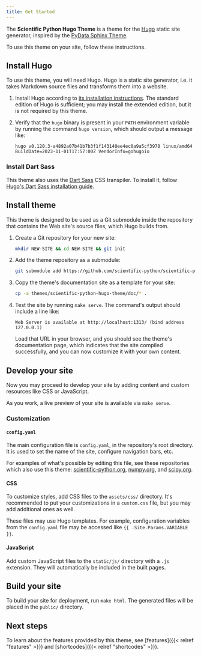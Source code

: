 ```yaml
---
title: Get Started
---
```


The **Scientific Python Hugo Theme** is a theme for the [Hugo](https://gohugo.io) static site generator, inspired by the [PyData Sphinx Theme](https://pydata-sphinx-theme.readthedocs.io/en/latest/).

To use this theme on your site, follow these instructions.

## Install Hugo

To use this theme, you will need Hugo.  Hugo is a static site generator, i.e. it takes Markdown source files and transforms them into a website.

1. Install Hugo according to [its installation instructions](https://gohugo.io/installation/).  The standard edition of Hugo is sufficient; you may install the extended edition, but it is not required by this theme.

2. Verify that the `hugo` binary is present in your `PATH` environment variable by running the command `hugo version`, which should output a message like:

   ```
   hugo v0.120.3-a4892a07b41b7b3f1f143140ee4ec0a9a5cf3970 linux/amd64 BuildDate=2023-11-01T17:57:00Z VendorInfo=gohugoio
   ```

### Install Dart Sass

This theme also uses the [Dart Sass](https://sass-lang.com/dart-sass) CSS transpiler.  To install it, follow [Hugo's Dart Sass installation guide](https://gohugo.io/hugo-pipes/transpile-sass-to-css/#dart-sass).

## Install theme

This theme is designed to be used as a Git submodule inside the repository that contains the Web site's source files, which Hugo builds from.

1. Create a Git repository for your new site:

   ```sh
   mkdir NEW-SITE && cd NEW-SITE && git init
   ```

2. Add the theme repository as a submodule:

   ```sh
   git submodule add https://github.com/scientific-python/scientific-python-hugo-theme themes/scientific-python-hugo-theme
   ```

3. Copy the theme's documentation site as a template for your site:

   ```sh
   cp -a themes/scientific-python-hugo-theme/doc/* .
   ```

4. Test the site by running `make serve`.  The command's output should include a line like:

   ```
   Web Server is available at http://localhost:1313/ (bind address 127.0.0.1)
   ```

   Load that URL in your browser, and you should see the theme's documentation page, which indicates that the site compiled successfully, and you can now customize it with your own content.

## Develop your site

Now you may proceed to develop your site by adding content and custom resources like CSS or JavaScript.

As you work, a live preview of your site is available via `make serve`.

### Customization

#### `config.yaml`

The main configuration file is `config.yaml`, in the repository's root directory.  It is used to set the name of the site, configure navigation bars, etc.

For examples of what's possible by editing this file, see these repositories which also use this theme: [scientific-python.org](https://github.com/scientific-python/scientific-python.org/blob/main/config.yaml), [numpy.org](https://github.com/numpy/numpy.org/blob/main/config.yaml.in), and [scipy.org](https://github.com/scientific-python/scientific-python.org/blob/main/config.yaml).

#### CSS

To customize styles, add CSS files to the `assets/css/` directory.  It's recommended to put your customizations in a `custom.css` file, but you may add additional ones as well.

These files may use Hugo templates.  For example, configuration variables from the `config.yaml` file may be accessed like `{{ .Site.Params.VARIABLE }}`.

#### JavaScript

Add custom JavaScript files to the `static/js/` directory with a `.js` extension.  They will automatically be included in the built pages.

## Build your site

To build your site for deployment, run `make html`.  The generated files will be placed in the `public/` directory.

## Next steps

To learn about the features provided by this theme, see [features]({{< relref "features" >}}) and [shortcodes]({{< relref "shortcodes" >}}).
